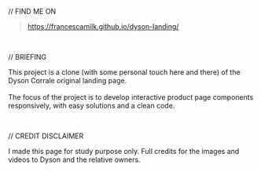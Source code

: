 // FIND ME ON
> https://francescamilk.github.io/dyson-landing/

<br>

// BRIEFING

This project is a clone (with some personal touch here and there) of the Dyson Corrale original landing page. 
<br><br>
The focus of the project is to develop interactive product page components responsively, with easy solutions and a clean code.

<br>

// CREDIT DISCLAIMER

I made this page for study purpose only.
Full credits for the images and videos to Dyson and the relative owners.

